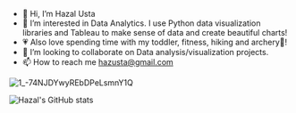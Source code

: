 - 👋 Hi, I’m Hazal Usta
- 👀 I’m interested in Data Analytics. I use Python data visualization libraries and Tableau to make sense of data and create beautiful charts!
- 💗 Also love spending time with my toddler, fitness, hiking and archery🏹!
- 💞️ I’m looking to collaborate on Data analysis/visualization projects.
- 📫 How to reach me hazusta@gmail.com

<!---
hazal-usta/hazal-usta is a ✨ special ✨ repository because its `README.md` (this file) appears on your GitHub profile.
You can click the Preview link to take a look at your changes.
--->

![1_-74NJDYwyREbDPeLsmnY1Q](https://user-images.githubusercontent.com/68828848/143145740-ae3500ca-5928-4822-99f7-7ef306f3859d.jpeg)

![Hazal's GitHub stats](https://github-readme-stats.vercel.app/api?username=hazal-usta&show_icons=true&theme=tokyonight)
